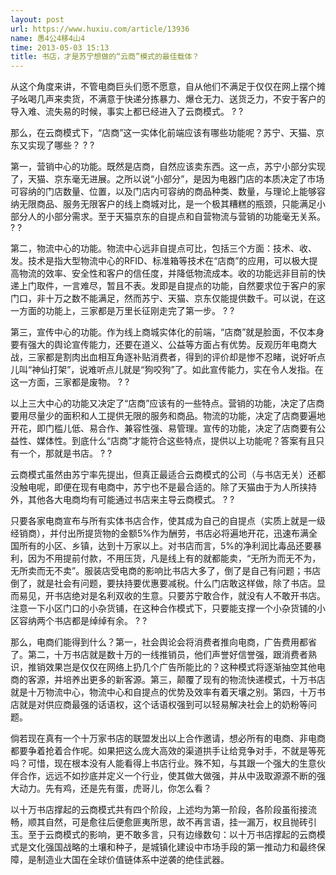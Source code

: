 ```yaml
---
layout: post
url: https://www.huxiu.com/article/13936
name: 愚4公4移4山4
time: 2013-05-03 15:13
title: 书店，才是苏宁想做的“云商”模式的最佳载体？
---
```

从这个角度来讲，不管电商巨头们愿不愿意，自从他们不满足于仅仅在网上摆个摊子吆喝几声来卖货，不满意于快递分拣暴力、爆仓无力、送货乏力，不安于客户的导入难、流失易的时候，事实上都已经进入了云商模式。 ? ?

那么，在云商模式下，“店商”这一实体化前端应该有哪些功能呢？苏宁、天猫、京东又实现了哪些？ ? ?

第一，营销中心的功能。既然是店商，自然应该卖东西。这一点，苏宁小部分实现了，天猫、京东毫无进展。之所以说“小部分”，是因为电器门店的本质决定了市场可容纳的门店数量、位置，以及门店内可容纳的商品种类、数量，与理论上能够容纳无限商品、服务无限客户的线上商城对比，是一个极其糟糕的瓶颈，只能满足小部分人的小部分需求。至于天猫京东的自提点和自营物流与营销的功能毫无关系。 ? ?

第二，物流中心的功能。物流中心远非自提点可比，包括三个方面：技术、收、发。技术是指大型物流中心的RFID、标准箱等技术在“店商”的应用，可以极大提高物流的效率、安全性和客户的信任度，并降低物流成本。收的功能远非目前的快递上门取件，一言难尽，暂且不表。发即是自提点的功能，自然要求位于客户的家门口，非十万之数不能满足，然而苏宁、天猫、京东仅能提供数千。可以说，在这一方面的功能上，三家都是万里长征刚走完了第一步。 ? ?

第三，宣传中心的功能。作为线上商城实体化的前端，“店商”就是脸面，不仅本身要有强大的舆论宣传能力，还要在道义、公益等方面占有优势。反观历年电商大战，三家都是割肉出血相互角逐补贴消费者，得到的评价却是惨不忍睹，说好听点儿叫“神仙打架”，说难听点儿就是“狗咬狗”了。如此宣传能力，实在令人发指。在这一方面，三家都是废物。 ? ?

以上三大中心的功能又决定了“店商”应该有的一些特点。营销的功能，决定了店商要用尽量少的面积和人工提供无限的服务和商品。物流的功能，决定了店商要遍地开花，即门槛儿低、易合作、兼容性强、易管理。宣传的功能，决定了店商要有公益性、媒体性。到底什么“店商”才能符合这些特点，提供以上功能呢？答案有且只有一个，那就是书店。 ? ?

云商模式虽然由苏宁率先提出，但真正最适合云商模式的公司（与书店无关）还都没触电呢，即便在现有电商中，苏宁也不是最合适的。除了天猫由于为人所挟持外，其他各大电商均有可能通过书店来主导云商模式。 ? ?

只要各家电商宣布与所有实体书店合作，使其成为自己的自提点（实质上就是一级经销商），并付出所提货物的金额5%作为酬劳，书店必将遍地开花，迅速布满全国所有的小区、乡镇，达到十万家以上。对书店而言，5%的净利润比毒品还要暴利，因为不用提前付款，不用压货，凡是线上有的就都能卖，“无所为而无不为，无所卖而无不卖”。服装店受电商的影响比书店大多了，倒了是自己有问题；书店倒了，就是社会有问题，要扶持要优惠要减税。什么门店敢这样做，除了书店。显而易见，开书店绝对是名利双收的生意。只要苏宁敢合作，就没有人不敢开书店。注意一下小区门口的小杂货铺，在这种合作模式下，只要能支撑一个小杂货铺的小区容纳两个书店都是绰绰有余。 ? ?

那么，电商们能得到什么？第一，社会舆论会将消费者推向电商，广告费用都省了。第二，十万书店就是数十万的一线推销员，他们声誉好信誉强，跟消费者熟识，推销效果岂是仅仅在网络上扔几个广告所能比的？这种模式将逐渐抽空其他电商的客源，并培养出更多的新客源。第三，颠覆了现有的物流快递模式，十万书店就是十万物流中心，物流中心和自提点的优势及效率有着天壤之别。第四，十万书店就是对供应商最强的话语权，这个话语权强到可以轻易解决社会上的奶粉等问题。

倘若现在真有一个十万家书店的联盟发出以上合作邀请，想必所有的电商、非电商都要争着抢着合作呢。如果把这么庞大高效的渠道拱手让给竞争对手，不就是等死吗？可惜，现在根本没有人能看得上书店行业。殊不知，与其跟一个强大的生意伙伴合作，远远不如抄底并定义一个行业，使其做大做强，并从中汲取源源不断的强大动力。先有鸡，还是先有蛋，虎哥儿，你怎么看？

以十万书店撑起的云商模式共有四个阶段，上述均为第一阶段，各阶段虽衔接流畅，顺其自然，可是愈往后便愈匪夷所思，故不再言语，挂一漏万，权且抛砖引玉。至于云商模式的影响，更不敢多言，只有边缘数句：以十万书店撑起的云商模式是文化强国战略的土壤和种子，是城镇化建设中市场手段的第一推动力和最终保障，是制造业大国在全球价值链体系中逆袭的绝佳武器。

